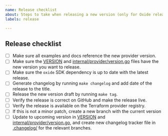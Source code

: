```yaml
---
name: Release checklist
about: Steps to take when releasing a new version (only for Oxide release team).
labels: release

---
```


## Release checklist
<!-- 
 Please follow all of these steps in the order below.
 After completing each task put an `x` in the corresponding box,
 and paste the link to the relevant PR.
-->
- [ ] Make sure all examples and docs reference the new provider version.
- [ ] Make sure the [VERSION](https://github.com/oxidecomputer/terraform-provider-oxide/blob/main/VERSION) and [internal/provider/version.go](https://github.com/oxidecomputer/terraform-provider-oxide/blob/main/oxide/version.go) files have the new version you want to release.
- [ ] Make sure the `oxide` SDK dependency is up to date with the latest release.
- [ ] Generate changelog by running `make changelog` and add date of the release to the title.
- [ ] Release the new version draft by running `make tag`.
- [ ] Verify the release is correct on GitHub and make the release live.
- [ ] Verify the release is available on the Terraform provider registry.
- [ ] If this is not a minor patch, create a new branch with the current version
- [ ] Update to upcoming version in [VERSION](https://github.com/oxidecomputer/terraform-provider-oxide/blob/main/VERSION) and [internal/provider/version.go](https://github.com/oxidecomputer/terraform-provider-oxide/blob/main/oxide/version.go), and
    create new changelog tracker file in [.changelog/](https://github.com/oxidecomputer/terraform-provider-oxide/blob/main/changelog/) for the relevant branches.